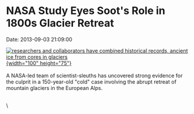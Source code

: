 NASA Study Eyes Soot\'s Role in 1800s Glacier Retreat
=====================================================

Date: 2013-09-03 21:09:00

[![researchers and collaborators have combined historical records,
ancient ice from cores in
glaciers](http://www.jpl.nasa.gov/images/earth/glacier/20130903/earth20130903-th.jpg){width="100"
height="75"}](http://www.jpl.nasa.gov/news/news.cfm?release=2013-267&rn=news.xml&rst=3891)\
\
A NASA-led team of scientist-sleuths has uncovered strong evidence for
the culprit in a 150-year-old \"cold\" case involving the abrupt retreat
of mountain glaciers in the European Alps.

\
\

